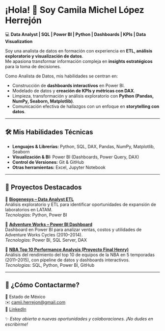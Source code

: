 # ¡Hola! 👋 Soy Camila Michel López Herrejón  

💻 **Data Analyst | SQL | Power BI | Python | Dashboards | KPIs | Data Visualization**  

Soy una analista de datos en formación con experiencia en **ETL, análisis exploratorio y visualización de datos**.  
Me apasiona transformar información compleja en **insights estratégicos** para la toma de decisiones.  

Como Analista de Datos, mis habilidades se centran en:  
- Construcción de **dashboards interactivos** en Power BI.  
- Modelado de datos y **creación de KPIs y métricas con DAX**.  
- Limpieza, transformación y análisis exploratorio con **Python (Pandas, NumPy, Seaborn, Matplotlib)**.  
- Comunicación efectiva de hallazgos con un enfoque en **storytelling con datos**.  

---

## 🛠️ Mis Habilidades Técnicas
- **Lenguajes & Librerías:** Python, SQL, DAX, Pandas, NumPy, Matplotlib, Seaborn  
- **Visualización & BI:** Power BI (Dashboards, Power Query, DAX)  
- **Control de Versiones:** Git & GitHub  
- **Otras herramientas:** Excel, Jupyter Notebook

---

## 🚀 Proyectos Destacados
🔹 [**Biogenesys – Data Analyst ETL**](https://github.com/camiiherrejon-collab/Biogenesys-Data-Analyst---ETL-)  
Análisis exploratorio y ETL para identificar oportunidades de expansión de laboratorios en LATAM.  
*Tecnologías:* Python, Power BI  

🔹 [**Adventure Works – Power BI Dashboard**](https://github.com/camiiherrejon-collab/PowerBI-AdventureWorks-Dashboard)  
Dashboard en Power BI para analizar ventas, costos y utilidades de Adventure Works Cycles (2010–2014).  
*Tecnologías:* Power BI, SQL Server, DAX  

🔹 [**NBA Top 10 Performance Analysis (Proyecto Final Henry)**](https://github.com/camiiherrejon-collab/PF-DA-NBA)  
Análisis del rendimiento del top 10 de equipos de la NBA en 5 temporadas (2011–2015), con pipeline de datos y dashboards interactivos.  
*Tecnologías:* SQL, Python, Power BI, GitHub  

---

## 📩 ¿Cómo Contactarme?
📍 Estado de México  
✉️ [camii.herrejon@gmail.com](mail:camii.herrejon@gmail.com)  
🔗 [LinkedIn](https://www.linkedin.com/in/camila-l%C3%B3pez-data-analyst/)  

✨ *Estoy abierta a nuevas oportunidades y colaboraciones. ¡No dudes en escribirme!*  
